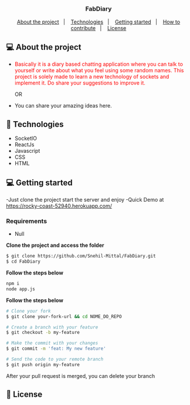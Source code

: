 <h1 align="center">
	<!--
    Here you can put a logo, the following formatt is recommended:
    <img alt="Logo" src=".github/logo.png" width="200px" /> 
  -->
</h1>

<h3 align="center">
  FabDiary
</h3>

<p align="center">
  <a href="#-about-the-project">About the project</a>&nbsp;&nbsp;&nbsp;|&nbsp;&nbsp;&nbsp;
  <a href="#-technologies">Technologies</a>&nbsp;&nbsp;&nbsp;|&nbsp;&nbsp;&nbsp;
  <a href="#-technologies">Getting started</a>&nbsp;&nbsp;&nbsp;|&nbsp;&nbsp;&nbsp;
  <a href="#-how-to-contribute">How to contribute</a>&nbsp;&nbsp;&nbsp;|&nbsp;&nbsp;&nbsp;
  <a href="#-license">License</a>
</p>

## 💻 About the project

- <p style="color: red;">Basically it is a diary based chatting application where you can talk to yourself or write about what you feel using some random names. This project is solely made to learn a new technology of sockets and implement it. Do share your suggestions to improve it.
  <p style="center">OR</p>

- You can share your amazing ideas here.
</p>

## 🚀 Technologies

- SocketIO
- ReactJs
- Javascript
- CSS
- HTML

## 💻 Getting started

-Just clone the project start the server and enjoy
-Quick Demo at https://rocky-coast-52940.herokuapp.com/<!-- Here you can put how to setup your application-->

### Requirements

- Null<!-- put each requirement here -->

**Clone the project and access the folder**

<!-- you can put the commands inside the three grave accents -->

```bash
$ git clone https://github.com/Snehil-Mittal/FabDiary.git
$ cd FabDiary
```

**Follow the steps below**

<!-- you can put the commands inside the three grave accents -->

```bash
npm i
node app.js
```

**Follow the steps below**

```bash
# Clone your fork
$ git clone your-fork-url && cd NOME_DO_REPO

# Create a branch with your feature
$ git checkout -b my-feature

# Make the commit with your changes
$ git commit -m 'feat: My new feature'

# Send the code to your remote branch
$ git push origin my-feature
```

After your pull request is merged, you can delete your branch

## 📝 License

<!-- You can delete the license if you don't want it -->
